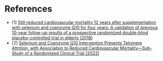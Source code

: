 # References
- [1] [Still reduced cardiovascular mortality 12 years after supplementation with selenium and coenzyme Q10 for four years: A validation of previous 10-year follow-up results of a prospective randomized double-blind placebo-controlled trial in elderly (2018)](https://www.ncbi.nlm.nih.gov/pmc/articles/PMC5894963/)
- [2] [Selenium and Coenzyme Q10 Intervention Prevents Telomere Attrition, with Association to Reduced Cardiovascular Mortality—Sub-Study of a Randomized Clinical Trial (2022)](https://www.ncbi.nlm.nih.gov/pmc/articles/PMC9412367/)